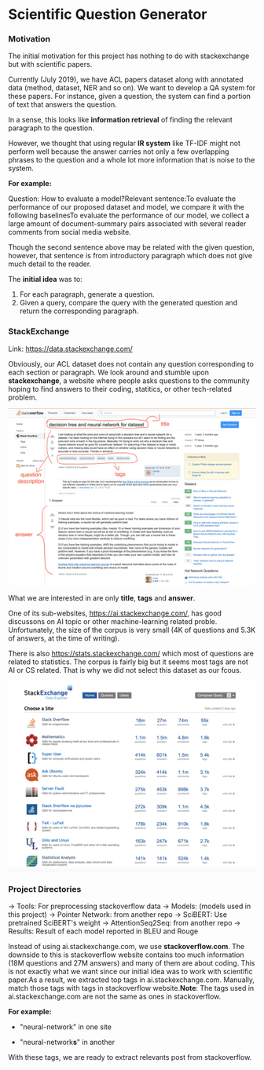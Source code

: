 # Scientific Question Generator

### Motivation

The initial motivation for this project has nothing to do with stackexchange but with scientific papers.

Currently (July 2019), we have ACL papers dataset along with annotated data (method, dataset, NER and so on). We want to develop a QA system for these papers. For instance, given a question, the system can find a portion of text that answers the question.

In a sense, this looks like **information retrieval** of finding the relevant paragraph to the question.

However, we thought that using regular **IR system** like TF-IDF might not perform well because the answer carries not only a few overlapping phrases to the question and a whole lot more information that is noise to the system.

**For example:**

Question: How to evaluate a model?Relevant sentence:To evaluate the performance of our proposed dataset and model, we compare it with the following baselinesTo evaluate the performance of our model, we collect a large amount of document-summary pairs associated with several reader comments from social media website.

Though the second sentence above may be related with the given question, however, that sentence is from introductory paragraph which does not give much detail to the reader.

The **initial idea** was to:

1. For each paragraph, generate a question.
2. Given a query, compare the query with the generated question and return the corresponding paragraph.



### StackExchange
Link: https://data.stackexchange.com/

Obviously, our ACL dataset does not contain any question corresponding to each section or paragraph. We look around and stumble upon **stackexchange**, a website where people asks questions to the community hoping to find answers to their coding, statitics, or other tech-related problem.

![alt text](./reports/images/stackoverflow_property.png "Logo Title Text 1")


What we are interested in are only **title**, **tags** and **answer**.

One of its sub-websites, https://ai.stackexchange.com/, has good discussons on AI topic or other machine-learning related proble. Unfortunately, the size of the corpus is very small (4K of questions and 5.3K of answers, at the time of writing).

There is also https://stats.stackexchange.com/ which most of questions are related to statistics. The corpus is fairly big but it seems most tags are not AI or CS related. That is why we did not select this dataset as our fcous.

![alt text](./reports/images/stackexchange_corpus.png)

### Project Directories

-> Tools: For preprocessing stackoverflow data
-> Models: (models used in this project)
   -> Pointer Network: from another repo
   -> SciBERT: Use pretrained SciBERT's weight
   -> AttentionSeq2Seq: from another repo
-> Results: Result of each model reported in BLEU and Rouge



Instead of using ai.stackexchange.com, we use **stackoverflow.com**. The downside to this is stackoverflow website contains too much information (18M questions and 27M answers) and many of them are about coding. This is not exactly what we want since our initial idea was to work with scientific paper.As a result, we extracted top tags in ai.stackexchange.com. Manually, match those tags with tags in stackoverflow website.**Note**: The tags used in ai.stackexchange.com are not the same as ones in stackoverflow.

**For example:**

- "neural-network" in one site

- "neural-network**s**" in another

With these tags, we are ready to extract relevants post from stackoverflow.
